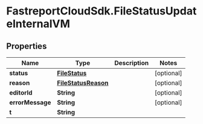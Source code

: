 # FastreportCloudSdk.FileStatusUpdateInternalVM

## Properties

Name | Type | Description | Notes
------------ | ------------- | ------------- | -------------
**status** | [**FileStatus**](FileStatus.md) |  | [optional] 
**reason** | [**FileStatusReason**](FileStatusReason.md) |  | [optional] 
**editorId** | **String** |  | [optional] 
**errorMessage** | **String** |  | [optional] 
**t** | **String** |  | 


